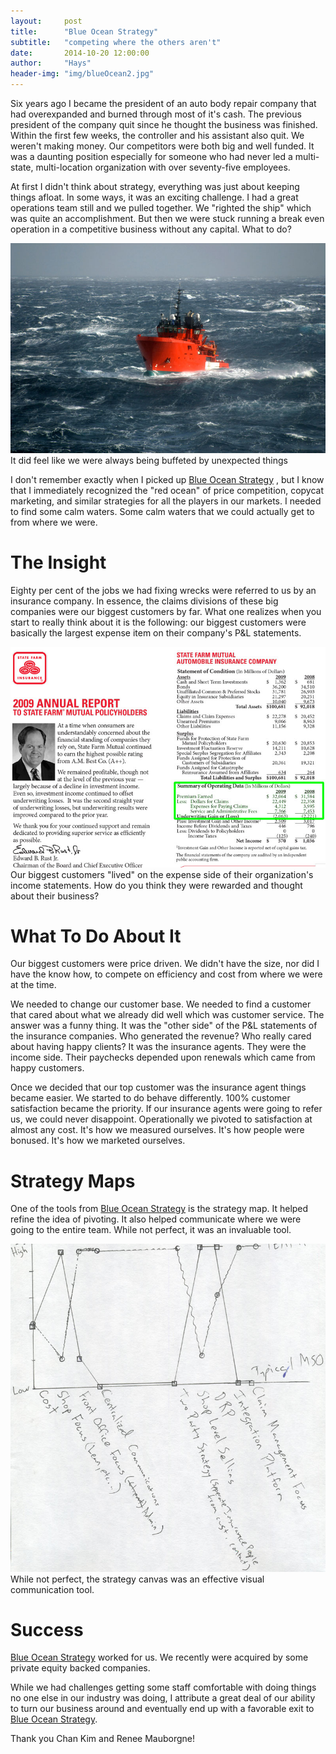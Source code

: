 ```yaml
---
layout:     post
title:      "Blue Ocean Strategy"
subtitle:   "competing where the others aren't"
date:       2014-10-20 12:00:00
author:     "Hays"
header-img: "img/blueOcean2.jpg"
---
```


Six years ago I became the president of an auto body repair company that had overexpanded and burned through most of it's cash. The previous president of the company quit since he thought the business was finished. Within the first few weeks, the controller and his assistant also quit. We weren't making money. Our competitors were both big and well funded. It was a daunting position especially for someone who had never led a multi-state, multi-location organization with over seventy-five employees.

At first I didn't think about strategy, everything was just about keeping things afloat. In some ways, it was an exciting challenge. I had a great operations team still and we pulled together. We "righted the ship" which was quite an accomplishment. But then we were stuck running a break even operation in a competitive business without any capital. What to do?


![RedBoatOcean](/img/angryOcean.jpg)
<span class="left caption text-muted">
It did feel like we were always being buffeted by unexpected things
</span>


I don't remember exactly when I picked up [Blue Ocean Strategy][1] , but I know that I immediately recognized the "red ocean" of price competition, copycat marketing, and similar strategies for all the players in our markets. I needed to find some calm waters. Some calm waters that we could actually get to from where we were.

# The Insight

Eighty per cent of the jobs we had fixing wrecks were referred to us by an insurance company. In essence, the claims divisions of these big companies were our biggest customers by far. What one realizes when you start to really think about it is the following: our biggest customers were basically the largest expense item on their company's P&L statements. 

![StateFarmFinancials](/img/StateFarm2009annualreport.jpg)
<span class="left caption text-muted">
Our biggest customers "lived" on the expense side of their organization's income statements. How do you think they were rewarded and thought about their business?
</span>

# What To Do About It
Our biggest customers were price driven. We didn't have the size, nor did I have the know how, to compete on efficiency and cost from where we were at the time. 

We needed to change our customer base. We needed to find a customer that cared about what we already did well which was customer service. The answer was a funny thing. It was the "other side" of the P&L statements of the insurance companies. Who generated the revenue? Who really cared about having happy clients? It was the insurance agents. They were the income side. Their paychecks depended upon renewals which came from happy customers.

Once we decided that our top customer was the insurance agent things became easier. We started to do behave differently. 100% customer satisfaction became the priority. If our insurance agents were going to refer us, we could never disappoint. Operationally we pivoted to satisfaction at almost any cost. It's how we measured ourselves. It's how people were bonused. It's how we marketed ourselves.

# Strategy Maps
One of the tools from [Blue Ocean Strategy][1] is the strategy map. It helped refine the idea of pivoting. It also helped communicate where we were going to the entire team. While not perfect, it was an invaluable tool.

![StrategyCanvas](/img/strategyCanvas.jpg)
<span class="left caption text-muted">
While not perfect, the strategy canvas was an effective visual communication tool.
</span>

# Success
[Blue Ocean Strategy][1] worked for us. We recently were acquired by some private equity backed companies. 

While we had challenges getting some staff comfortable with doing things no one else in our industry was doing, I attribute a great deal of  our ability to turn our business around and eventually end up with a favorable exit to [Blue Ocean Strategy][1].

Thank you Chan Kim and Renee Mauborgne!

  

[1]: http://www.blueoceanstrategy.com/book

<a href="http://www.blueoceanstrategy.com/book/"> <img class="img-responsive" src="http://ecx.images-amazon.com/images/I/51NYXBLX9KL._AA160_.jpg" alt=""></a>

